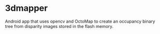 3dmapper
========

Android app that uses opencv and OctoMap to create an occupancy binary tree from disparity images stored in the flash memory.
